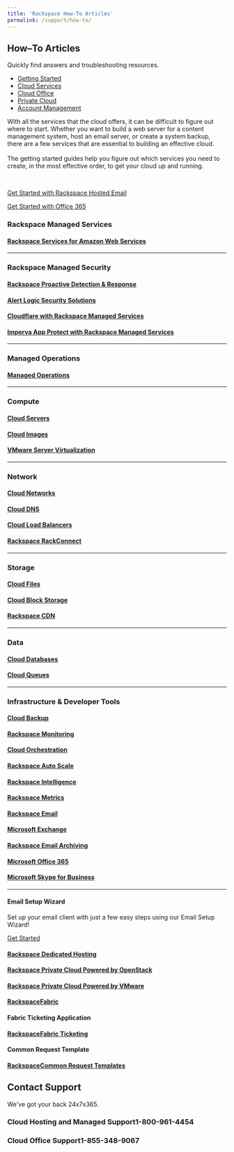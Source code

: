 ```yaml
---
title: 'Rackspace How-To Articles'
permalink: /support/how-to/
---
```

  <article>
  <div class="container">
    <div class="content home">
      <div class="row">
        <div class="col-sm-12">
          <h2>How&#8211;To Articles</h2>
          <p class="lead">Quickly find answers and troubleshooting resources.</p>
        </div>
      </div>
      <ul class="nav nav-tabs responsive-tabs filter-product-type row" id= "nav-tab" role="tablist">
        <li class="tablink" id="gs-ctrl" ><a href="#getting-started" onclick="openTab(event, 'gs-display');">Getting Started</a></li>
        <li class="tablink" id="cloud-ctrl"><a href="#cloud-hosting" onclick="openTab(event, 'cloud-display');">Cloud Services</a></li>
        <li class="tablink" id="office-ctrl"><a href="#cloud-office"  onclick="openTab(event, 'office-display');">Cloud Office</a></li>
        <li class="tablink" id="rpc-ctrl"><a href="#private-cloud"  onclick="openTab(event, 'rpc-display');">Private Cloud</a></li>
        <li class="tablink"><a href="/support/how-to/account-management">Account Management</a></li>
      </ul>
    </div>
  </div>

  <div class="container">
    <div class="content home product-type product-type-gs tab-content" id="gs-display">
      <div class="row">
        <div class="col-sm-12">
          <p>With all the services that the cloud offers, it can be difficult to figure out where to start. Whether you
            want to build a web server for a content management system, host an email server, or create a system backup,
            there are a few services that are essential to building an effective cloud.<br><br>The getting started
            guides help you figure out which services you need to create, in the most effective order, to get your cloud
            up and running.</p>
        </div>
      </div>
      <br>
      <div class="cta row">
        <!-- <div class="col-sm-12 col-md-6">
          <p>
            <a href="/support/how-to/getting-started-with-public-cloud/" id="cloud-button" class="banner-button">Get Started
              with Rackspace Public Cloud</a>
          </p>
        </div> -->
        <div class="col-sm-12 col-md-6">
          <p>
            <a href="/support/how-to/getting-started-with-hosted-email/" id="hosted-button" class="banner-button">Get Started
              with Rackspace Hosted Email</a>
          </p>
        </div>
        <div class="col-sm-12 col-md-6">
          <p>
            <a href="/support/how-to/getting-started-with-office-365/" id="office-button" class="banner-button">Get Started with
              Office 365</a>
          </p>
        </div>
        <!-- <div class="col-sm-12 col-md-6">
          <p></p>
        </div> -->
        <!-- <div class="col-sm-12 col-md-6">
          <p>
            <a href="/support/how-to/getting-started-with-office-365/" id="office-button" class="banner-button">Get Started with
              Office 365</a>
          </p>
        </div> -->
      </div>
    </div>
  </div>
  <div class="container">
    <div class="content home product-type product-type-cloud inactive" id="cloud-display">
    <div class="row">
      <div class="col-sm-12">
        <h3>Rackspace Managed Services</h3>
      </div>
    </div>
    <div class="row">
      <div class="col-sm-12 col-md-4">
        <h4><a href="/support/how-to/rackspace-services-for-aws/"><span>Rackspace Services for</span> Amazon Web Services</a></h4>
      </div>
    </div>
    <hr />
      <div class="row">
        <div class="col-sm-12">
          <h3>Rackspace Managed Security</h3>
        </div>
      </div>
      <div class="row">
        <div class="col-sm-12 col-md-3 icon pdr">
          <h4><a href="/support/how-to/rackspace-pdr/"><span>Rackspace</span> Proactive Detection & Response</a></h4>
        </div>
        <div class="col-sm-12 col-md-3 icon alert-logic">
          <h4><a href="/support/how-to/rms-alert-logic/"><span>Alert Logic</span> Security Solutions</a></h4>
        </div>
        <div class="col-sm-12 col-md-3 icon cloudflare">
          <h4><a href="/support/how-to/rms-cloudflare/"><span>Cloudflare</span> with Rackspace Managed Services</a></h4>
        </div>
        <div class="col-sm-12 col-md-3">
          <h4><a href="/support/how-to/imperva-app-protect-with-rackspace-managed-security/"><span>Imperva App Protect</span> with Rackspace Managed Services</a></h4>
        </div>
      </div>
      <hr />
      <div class="row">
        <div class="col-sm-12">
          <h3>Managed Operations</h3>
          <div class="icon managed-operations">
            <h4><a href="/support/how-to/managed-operations"><span>Managed</span> Operations</a></h4>
          </div>
        </div>
      </div>
      <hr />
      <div class="row">
        <div class="col-sm-12">
          <h3>Compute</h3>
        </div>
      </div>
      <div class="row">
        <div class="col-sm-12 col-md-4 icon servers primary">
          <h4><a href="/support/how-to/cloud-servers/"><span>Cloud</span> Servers</a></h4>
        </div>
        <div class="col-sm-12 col-md-4 icon images">
          <h4><a href="/support/how-to/cloud-images/"><span>Cloud</span> Images</a></h4>
        </div>
        <div class="col-sm-12 col-md-4 icon vmware">
          <h4><a href="/support/how-to/vmware-server-virtualization/"><span>VMware</span> Server Virtualization</a>
          </h4>
        </div>
      </div>
      <hr />
      <div class="row">
        <div class="col-sm-12">
        <h3>Network</h3>
        </div>
      </div>
        <div class="row">
          <div class="col-sm-12 col-md-3 icon networks primary">
            <h4><a href="/support/how-to/cloud-networks/"><span>Cloud</span> Networks</a></h4>
          </div>
          <div class="col-sm-12 col-md-3 icon dns">
            <h4><a href="/support/how-to/cloud-dns/"><span>Cloud</span> DNS</a></h4>
          </div>
          <div class="col-sm-12 col-md-3 icon load-balancers">
            <h4><a href="/support/how-to/cloud-load-balancers/"><span>Cloud</span> Load Balancers</a></h4>
          </div>
          <div class="col-sm-12 col-md-3 icon rackconnect">
            <h4><a href="/support/how-to/rackconnect/"><span>Rackspace</span> RackConnect</a></h4>
          </div>
      </div>
      <hr />
      <div class="row">
        <div class="col-sm-12">
        <h3>Storage</h3>
        </div>
      </div>
      <div class="row">
          <div class="primary col-sm-12 col-md-4 icon files">
            <h4><a href="/support/how-to/cloud-files"><span>Cloud</span> Files</a></h4>
          </div>
          <div class="col-sm-12 col-md-4 icon block-storage">
            <h4><a href="/support/how-to/cloud-block-storage"><span>Cloud</span> Block Storage</a></h4>
          </div>
          <div class="col-sm-12 col-md-4 icon cdn">
            <h4><a href="/support/how-to/rackspace-cdn"><span>Rackspace</span> CDN</a></h4>
          </div>
      </div>
      <hr />
      <div class="row">
        <div class="col-sm-12">
        <h3>Data</h3>
        </div>
      </div>
      <div class="row">
          <div class="primary col-sm-12 col-md-4 icon databases">
            <h4><a href="/support/how-to/cloud-databases/"><span>Cloud</span> Databases</a></h4>
          </div>
          <div class="col-sm-12 col-md-4 icon queues">
            <h4><a href="/support/how-to/cloud-queues/"><span>Cloud</span> Queues</a></h4>
          </div>
      </div>
      <hr />
      <div class="row">
        <div class="col-sm-12">
        <h3>Infrastructure &amp; Developer Tools</h3>
        </div>
      </div>
      <div class="row">
        <div class="col-sm-12 col-md-4 icon primary backup">
          <h4><a href="/support/how-to/cloud-backup/"><span>Cloud</span> Backup</a></h4>
        </div>
        <div class="col-sm-12 col-md-4 icon monitoring">
          <h4><a href="/support/how-to/rackspace-monitoring/"><span>Rackspace</span> Monitoring</a></h4>
        </div>
        <div class="col-sm-12 col-md-4 icon orchestration">
          <h4><a href="/support/how-to/cloud-orchestration/"><span>Cloud</span> Orchestration</a></h4>
        </div>
      </div>
      <div class="row">
        <div class="col-sm-12 col-md-4 icon auto-scale">
          <h4><a href="/support/how-to/rackspace-auto-scale/"><span>Rackspace</span> Auto Scale</a></h4>
        </div>
        <div class="col-sm-12 col-md-4 primary icon intelligence">
          <h4><a href="/support/how-to/rackspace-intelligence/"><span>Rackspace</span> Intelligence</a>
          </h4>
        </div>
        <div class="col-sm-12 col-md-4 icon metrics">
          <h4><a href="/support/how-to/rackspace-metrics"><span>Rackspace</span> Metrics</a></h4>
        </div>
      </div>
    </div>
  </div>
  <div class="container">
    <div class="content home product-type product-type-email inactive" id="office-display">
      <div class="row">
        <div class="primary col-sm-12 col-md-4 icon email">
          <h4><a href="/support/how-to/rackspace-email/"><span>Rackspace</span> Email</a></h4>
        </div>
        <div class="col-sm-12 col-md-4 icon exchange">
          <h4><a href="/support/how-to/exchange/"><span>Microsoft</span> Exchange</a></h4>
        </div>
        <div class="col-sm-12 col-md-4 icon email-archiving">
          <h4><a href="/support/how-to/rackspace-email-archiving/"><span>Rackspace</span> Email Archiving</a>
          </h4>
        </div>
      </div>
      <div class="row">
        <div class="col-sm-12 col-md-4 primary icon office-365">
          <h4><a href="/support/how-to/office-365/"><span>Microsoft</span> Office 365</a></h4>
        </div>
        <div class="col-sm-12 col-md-4 icon skype">
          <h4><a href="/support/how-to/skype-for-business/"><span>Microsoft</span> Skype for Business</a>
          </h4>
        </div>
      </div>
      <hr />
      <div class="row email-wizard">
        <div class="col-sm-12 col-md-8">
          <h4>Email Setup Wizard</h4>
          <p>Set up your email client with just a few easy steps using our Email Setup Wizard!</p>
        </div>
        <div class="col-sm-12 col-md-4">
          <aside class="cta">
            <p>
              <a href="https://emailhelp.rackspace.com/" id="email-button" class="banner-button">Get Started</a>
            </p>
          </aside>
        </div>
      </div>
    </div>
  </div>
  <div class="container">
    <div class="content home product-type product-type-cloud inactive" id="rpc-display">
      <div class="row">
        <div class="primary col-sm-12 col-md-4 icon private">
          <h4><a href="/support/how-to/dedicated-hosting/"><span>Rackspace</span> Dedicated Hosting</a></h4>
        </div>
        <div class="col-sm-12 col-md-4 icon private">
          <h4><a href="https://docs.rackspace.com/docs/private-cloud/rpc/v17/"><span>Rackspace Private Cloud</span> Powered by OpenStack</a></h4>
        </div>
        <div class="col-sm-12 col-md-4 icon private">
          <h4><a href="https://docs.rackspace.com/docs/rpc-vmware/rpc-vmware-customer-handbook/"><span>Rackspace Private Cloud</span> Powered by VMware</a></h4>
        </div>
      </div>
    </div>
  </div>
  <div class="container">
    <div class="Rackspace Ticketing Application" id="Rackspace Fabric">
      <div class="row">
        <div class="primary col-sm-12 col-md-4 icon private">
          <h4><a href="/support/how-to/rackspace-fabric/"><span>Rackspace</span>Fabric</a></h4>
        </div>
        <h4>Fabric Ticketing Application</h4>
        <div class="col-sm-12 col-md-4 icon private">
          <h4><a href="https://docs.rackspace.com/docs/fabric-ticketing/rpc"><span>Rackspace</span>Fabric Ticketing</a></h4>
        </div>
        <h4>Common Request Template</h4>
        <div class="col-sm-12 col-md-4 icon private">
          <h4><a href="https://docs.rackspace.com/docs/common-request-templates/rpc"><span>Rackspace</span>Common Request Templates</a></h4>
        </div>
      </div>
    </div>
  </div>
  <div class="river">
    <div class="container">
      <div class="row content home contact">
        <div class="col-sm-12">
        <h2>Contact Support</h2>
        <p class="lead">We've got your back 24x7x365.</p>
        </div>
      </div>
      <div class="row content home contact">
        <div class="col-sm-12 col-md-6">
          <h3><span>Cloud Hosting and Managed Support</span>1-800-961-4454</h3>
        </div>
        <div class="col-sm-12 col-md-6">
          <h3><span>Cloud Office Support</span>1-855-348-9067</h3>
        </div>
      </div>
    </div>
  </div>
  </article>
